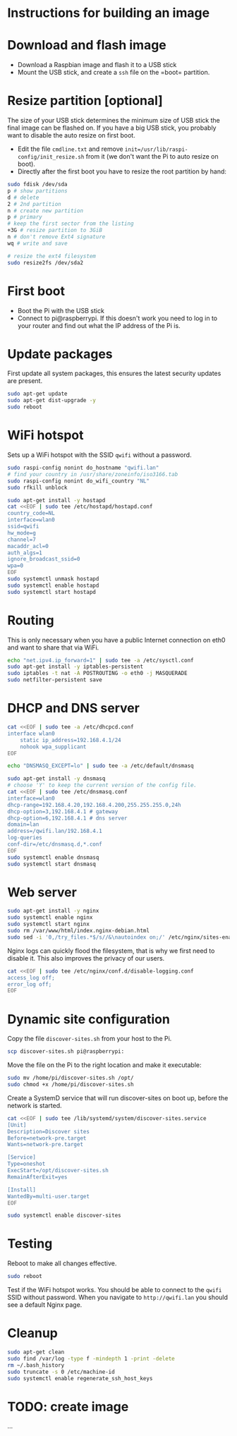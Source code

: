 # Instructions for building an image

# Download and flash image

- Download a Raspbian image and flash it to a USB stick
- Mount the USB stick, and create a `ssh` file on the =boot= partition.

# Resize partition [optional]

The size of your USB stick determines the minimum size of USB stick the final image can be flashed on. If you have a big USB stick, you probably want to disable the auto resize on first boot.

- Edit the file `cmdline.txt` and remove `init=/usr/lib/raspi-config/init_resize.sh` from it (we don't want the Pi to auto resize on boot).
- Directly after the first boot you have to resize the root partition by hand:

``` bash
sudo fdisk /dev/sda
p # show partitions
d # delete
2 # 2nd partition
n # create new partition
p # primary
# keep the first sector from the listing
+3G # resize partition to 3GiB
n # don't remove Ext4 signature
wq # write and save

# resize the ext4 filesystem
sudo resize2fs /dev/sda2
```

# First boot

- Boot the Pi with the USB stick
- Connect to pi@raspberrypi. If this doesn't work you need to log in to your
  router and find out what the IP address of the Pi is.

# Update packages

First update all system packages, this ensures the latest security updates are present.

```bash
sudo apt-get update
sudo apt-get dist-upgrade -y
sudo reboot
```

# WiFi hotspot

Sets up a WiFi hotspot with the SSID `qwifi` without a password.

```bash
sudo raspi-config nonint do_hostname "qwifi.lan"
# find your country in /usr/share/zoneinfo/iso3166.tab
sudo raspi-config nonint do_wifi_country "NL"
sudo rfkill unblock
```

```bash
sudo apt-get install -y hostapd
cat <<EOF | sudo tee /etc/hostapd/hostapd.conf
country_code=NL
interface=wlan0
ssid=qwifi
hw_mode=g
channel=7
macaddr_acl=0
auth_algs=1
ignore_broadcast_ssid=0
wpa=0
EOF
sudo systemctl unmask hostapd
sudo systemctl enable hostapd
sudo systemctl start hostapd
```

# Routing

This is only necessary when you have a public Internet connection on eth0 and
want to share that via WiFi.

```bash
echo "net.ipv4.ip_forward=1" | sudo tee -a /etc/sysctl.conf
sudo apt-get install -y iptables-persistent
sudo iptables -t nat -A POSTROUTING -o eth0 -j MASQUERADE
sudo netfilter-persistent save
```

# DHCP and DNS server

```bash
cat <<EOF | sudo tee -a /etc/dhcpcd.conf
interface wlan0
    static ip_address=192.168.4.1/24
    nohook wpa_supplicant
EOF

echo "DNSMASQ_EXCEPT=lo" | sudo tee -a /etc/default/dnsmasq

sudo apt-get install -y dnsmasq
# choose 'Y' to keep the current version of the config file.
cat <<EOF | sudo tee /etc/dnsmasq.conf
interface=wlan0
dhcp-range=192.168.4.20,192.168.4.200,255.255.255.0,24h
dhcp-option=3,192.168.4.1 # gateway
dhcp-option=6,192.168.4.1 # dns server
domain=lan
address=/qwifi.lan/192.168.4.1
log-queries
conf-dir=/etc/dnsmasq.d,*.conf
EOF
sudo systemctl enable dnsmasq
sudo systemctl start dnsmasq
```

# Web server

```bash
sudo apt-get install -y nginx
sudo systemctl enable nginx
sudo systemctl start nginx
sudo rm /var/www/html/index.nginx-debian.html
sudo sed -i '0,/try_files.*$/s//&\nautoindex on;/' /etc/nginx/sites-enabled/default
```

Nginx logs can quickly flood the filesystem, that is why we first need to
disable it. This also improves the privacy of our users.

```bash
cat <<EOF | sudo tee /etc/nginx/conf.d/disable-logging.conf
access_log off;
error_log off;
EOF
```

# Dynamic site configuration

Copy the file `discover-sites.sh` from your host to the Pi.
```bash
scp discover-sites.sh pi@raspberrypi:
```

Move the file on the Pi to the right location and make it executable:

```bash
sudo mv /home/pi/discover-sites.sh /opt/
sudo chmod +x /home/pi/discover-sites.sh
```

Create a SystemD service that will run discover-sites on boot up, before the network is started.

```bash
cat <<EOF | sudo tee /lib/systemd/system/discover-sites.service
[Unit]
Description=Discover sites
Before=network-pre.target
Wants=network-pre.target

[Service]
Type=oneshot
ExecStart=/opt/discover-sites.sh
RemainAfterExit=yes

[Install]
WantedBy=multi-user.target
EOF

sudo systemctl enable discover-sites
```

# Testing

Reboot to make all changes effective.

```bash
sudo reboot
```

Test if the WiFi hotspot works. You should be able to connect to the `qwifi`
SSID without password. When you navigate to `http://qwifi.lan` you should see a
default Nginx page.

# Cleanup

```bash
sudo apt-get clean
sudo find /var/log -type f -mindepth 1 -print -delete
rm ~/.bash_history
sudo truncate -s 0 /etc/machine-id
sudo systemctl enable regenerate_ssh_host_keys
```

# TODO: create image

...
